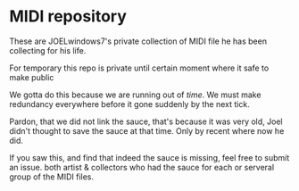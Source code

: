 # MIDI repository
These are JOELwindows7's private collection of MIDI file he has been collecting for his life.

For temporary this repo is private until certain moment where it safe to make public

We gotta do this because we are running out of *time*. We must make redundancy everywhere before it gone suddenly by the next tick.

Pardon, that we did not link the sauce, that's because it was very old, Joel didn't thought to save the sauce at that time. Only by recent where now he did.

If you saw this, and find that indeed the sauce is missing, feel free to submit an issue. both artist & collectors who had the sauce for each or serveral group of the MIDI files.
